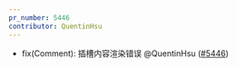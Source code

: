 ```yaml
---
pr_number: 5446
contributor: QuentinHsu
---
```


- fix(Comment): 插槽内容渲染错误 @QuentinHsu ([#5446](https://github.com/Tencent/tdesign-vue-next/pull/5446))
